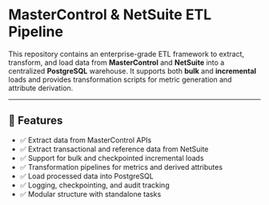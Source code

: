 # MasterControl & NetSuite ETL Pipeline

This repository contains an enterprise-grade ETL framework to extract, transform, and load data from **MasterControl** and **NetSuite** into a centralized **PostgreSQL** warehouse. It supports both **bulk** and **incremental** loads and provides transformation scripts for metric generation and attribute derivation.

---

## 🔧 Features

- ✅ Extract data from MasterControl APIs
- ✅ Extract transactional and reference data from NetSuite
- ✅ Support for bulk and checkpointed incremental loads
- ✅ Transformation pipelines for metrics and derived attributes
- ✅ Load processed data into PostgreSQL
- ✅ Logging, checkpointing, and audit tracking
- ✅ Modular structure with standalone tasks
